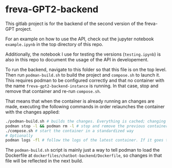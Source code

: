# freva-GPT2-backend

This gitlab project is for the backend of the second version of the freva-GPT project.

For an example on how to use the API, check out the jupyter notebook `example.ipynb` in the top directory of this repo.

Additionally, the notebook I use for testing the versions (`testing.ipynb`) is also in this repo to document the usage of the API in developement.

To run the backend, navigate to this folder so that this file is on the top level.
Then run `podman-build.sh` to build the project and `compose.sh` to launch it.
This requires podman to be configured correctly and that no container with the name `freva-gpt2-backend-instance` is running.
In that case, stop and remove that container and re-run `compose.sh`.

That means that when the container is already running an changes are made, executing the following commands in order relaunches the container with the changes applied:

```bash
./podman-build.sh # builds the changes. Everything is cached; changing the code should only take 10 seconds, changing pendencies takes up to 7 minutes for conda to install them
podman stop -l && podman rm -l # stop and remove the previous container of freva-gpt-backend so the new one can be properly launched in it's place
./compose.sh # start the container in a standardized way
# Optionally
podman logs -fl # follow the logs of the latest container. If it goes to `Starting Server on 0.0.0.0:8502`, it worked. Can also be used to quickly see all warnings and errors the backend emitted.
```

The `podman-build.sh` script is mainly just a way to tell podman to load the Dockerfile at `dockerfiles/chatbot-backend/Dockerfile`, so changes in that file will be reflected in the next build.
